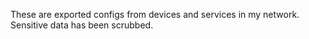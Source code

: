 These are exported configs from devices and services in my network. Sensitive data has been scrubbed.
